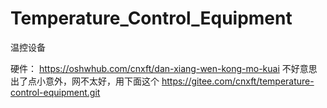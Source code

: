 # Temperature_Control_Equipment
温控设备

硬件：
https://oshwhub.com/cnxft/dan-xiang-wen-kong-mo-kuai
不好意思  出了点小意外，网不太好，用下面这个
https://gitee.com/cnxft/temperature-control-equipment.git
